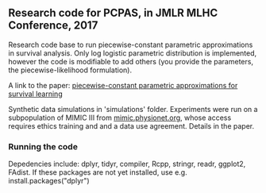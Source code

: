 ## Research code for PCPAS, in JMLR MLHC Conference, 2017

Research code base to run piecewise-constant parametric approximations in survival analysis. Only log logistic parametric distribution is implemented, however the code is modifiable to add others (you provide the parameters, the piecewise-likelihood formulation).

A link to the paper: [piecewise-constant parametric approximations for survival learning](http://www.andrew.cmu.edu/user/jweiss2/2017mlhc_pcpas.pdf)

Synthetic data simulations in 'simulations' folder. Experiments were run on a subpopulation of MIMIC III from [mimic.physionet.org](https://mimic.physionet.org), whose access requires ethics training and and a data use agreement. Details in the paper.


### Running the code
Depedencies include: dplyr, tidyr, compiler, Rcpp, stringr, readr, ggplot2, FAdist. If these packages are not yet installed, use e.g. install.packages("dplyr")

